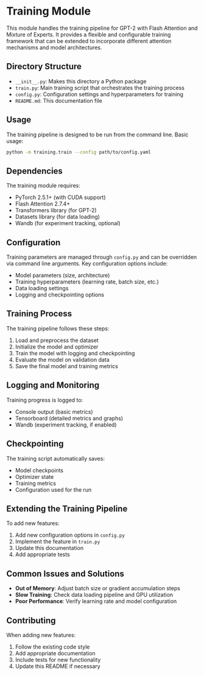 # Training Module

This module handles the training pipeline for GPT-2 with Flash Attention and Mixture of Experts. It provides a flexible and configurable training framework that can be extended to incorporate different attention mechanisms and model architectures.

## Directory Structure

- `__init__.py`: Makes this directory a Python package
- `train.py`: Main training script that orchestrates the training process
- `config.py`: Configuration settings and hyperparameters for training
- `README.md`: This documentation file

## Usage

The training pipeline is designed to be run from the command line. Basic usage:

```bash
python -m training.train --config path/to/config.yaml
```

## Dependencies

The training module requires:
- PyTorch 2.5.1+ (with CUDA support)
- Flash Attention 2.7.4+
- Transformers library (for GPT-2)
- Datasets library (for data loading)
- Wandb (for experiment tracking, optional)

## Configuration

Training parameters are managed through `config.py` and can be overridden via command line arguments. Key configuration options include:

- Model parameters (size, architecture)
- Training hyperparameters (learning rate, batch size, etc.)
- Data loading settings
- Logging and checkpointing options

## Training Process

The training pipeline follows these steps:
1. Load and preprocess the dataset
2. Initialize the model and optimizer
3. Train the model with logging and checkpointing
4. Evaluate the model on validation data
5. Save the final model and training metrics

## Logging and Monitoring

Training progress is logged to:
- Console output (basic metrics)
- Tensorboard (detailed metrics and graphs)
- Wandb (experiment tracking, if enabled)

## Checkpointing

The training script automatically saves:
- Model checkpoints
- Optimizer state
- Training metrics
- Configuration used for the run

## Extending the Training Pipeline

To add new features:
1. Add new configuration options in `config.py`
2. Implement the feature in `train.py`
3. Update this documentation
4. Add appropriate tests

## Common Issues and Solutions

- **Out of Memory**: Adjust batch size or gradient accumulation steps
- **Slow Training**: Check data loading pipeline and GPU utilization
- **Poor Performance**: Verify learning rate and model configuration

## Contributing

When adding new features:
1. Follow the existing code style
2. Add appropriate documentation
3. Include tests for new functionality
4. Update this README if necessary